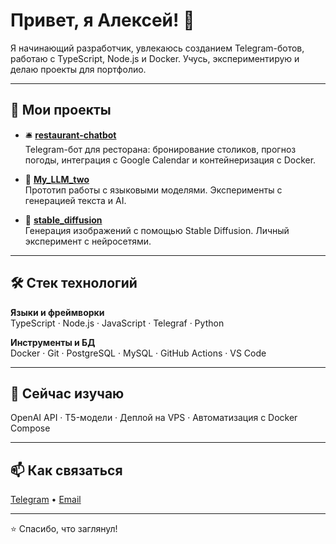 # Привет, я Алексей! 👋

Я начинающий разработчик, увлекаюсь созданием Telegram-ботов, работаю с TypeScript, Node.js и Docker. Учусь, экспериментирую и делаю проекты для портфолио.

---

## 💼 Мои проекты

- 🛎 **[restaurant-chatbot](https://github.com/Alex-Likurg/restaurant-chatbot)**  
  Telegram-бот для ресторана: бронирование столиков, прогноз погоды, интеграция с Google Calendar и контейнеризация с Docker.

- 🧠 **[My_LLM_two](https://github.com/Alex-Likurg/My_LLM_two)**  
  Прототип работы с языковыми моделями. Эксперименты с генерацией текста и AI.

- 🎨 **[stable_diffusion](https://github.com/Alex-Likurg/stable_diffusion)**  
  Генерация изображений с помощью Stable Diffusion. Личный эксперимент с нейросетями.

---

## 🛠 Стек технологий

**Языки и фреймворки**  
TypeScript · Node.js · JavaScript · Telegraf · Python

**Инструменты и БД**  
Docker · Git · PostgreSQL · MySQL · GitHub Actions · VS Code

---

## 🌱 Сейчас изучаю
OpenAI API · T5-модели · Деплой на VPS · Автоматизация с Docker Compose

---

## 📫 Как связаться

[Telegram](https://t.me/AlexLikurg) • [Email](likurg68@gmail.com)

---

⭐ Спасибо, что заглянул!
